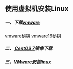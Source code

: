 ## 使用虚拟机安装Linux

##### 一、下载[vmware](https://www.vmware.com/cn/products/workstation-pro/workstation-pro-evaluation.html)
[vmware秘钥](https://www.zdfans.com/html/23250.html)
[vmware16秘钥](http://www.ddooo.com/softdown/177983.htm)

##### 二、[ CentOS 7](http://mirrors.aliyun.com/centos/7/isos/x86_64/)镜像下载

##### 三、[VMware安装linux](https://www.cnblogs.com/minutes/p/10728687.html)

